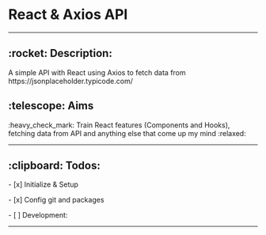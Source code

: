 # <h1>React & Axios API</h1>
---
<p><h2>:rocket: Description:</h2> A simple API with React using Axios to fetch data from https://jsonplaceholder.typicode.com/</p>
<p><h2>:telescope: Aims</h2>
:heavy_check_mark: Train React features (Components and Hooks), fetching data from API and anything else that come up my mind :relaxed:</p>
<hr />
<h2>:clipboard: Todos:</h2>

<p> - [x] Initialize & Setup </p>
<p> - [x] Config git and packages</p>
<p> - [ ] Development: </p>

<hr />
